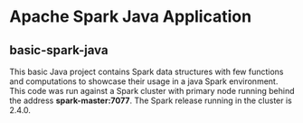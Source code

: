 # Apache Spark Java Application
## basic-spark-java
This basic Java project contains Spark data structures with few functions and computations to showcase their usage in a java Spark environment. This code was run against
a Spark cluster with primary node running behind the address **spark-master:7077**. The Spark release running in the cluster is 2.4.0.
